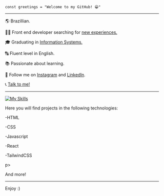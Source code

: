 
<code>const greetings = "Welcome to my GitHub! 😁"</code>

<hr>

<p>🌎 Brazillian.</p>
<p>👨‍💻 Front end developer searching for <a href="#">new experiences.</a></p>
<p>🎓 Graduating in <a href="#">Information Systems.</a></p>
<p>🔠 Fluent level in English.</p>
<p>📚 Passionate about learning.</p>
<p>📱 Follow me on <a href="https://www.instagram.com/jaoo.vitor/" target="_blank">Instagram</a> and <a href="https://www.linkedin.com/in/joão-vitor-borges-de-oliveira/" target="_blank">LinkedIn</a>.</p>
<p>📞 <a href="https://api.whatsapp.com/send/?phone=5534996607639&text&type=phone_number&app_absent=0">Talk to me!</a></p>
<hr>

[![My Skills](https://skillicons.dev/icons?i=html,css,js,tailwind,bootstrap,react,figma)](https://skillicons.dev)

Here you will find projects in the following technologies:
<p>-HTML</p> 
<p>-CSS</p> 
<p>-Javascript</p>
<p>-React</p>
<p>-TailwindCSS</p>p>
<p>And more!</p>

<hr>

Enjoy :)
